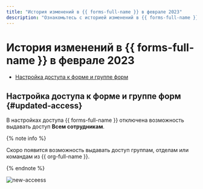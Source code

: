 ```yaml
---
title: "История изменений в {{ forms-full-name }} в феврале 2023"
description: "Ознакомьтесь с историей изменений в {{ forms-full-name }} за февраль 2023."
---
```


# История изменений в {{ forms-full-name }} в феврале 2023

* [Настройка доступа к форме и группе форм](#updated-access)

## Настройка доступа к форме и группе форм {#updated-access}

В настройках доступа {{ forms-full-name }} отключена возможность выдавать доступ **Всем сотрудникам**. 

{% note info %}

Скоро появится возможность выдавать доступ группам, отделам или командам из {{ org-full-name }}. 

{% endnote %}

![new-acceess](../../_assets/forms/new-access.png)
